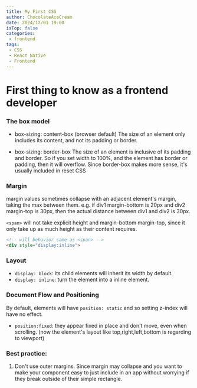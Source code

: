 ```yaml
---
title: My First CSS
author: ChocolateAceCream
date: 2024/12/01 19:00
isTop: false
categories:
 - frontend
tags:
 - CSS
 - React Native
 - Frontend
---
```


# First thing to know as a frontend developer<Badge text="CSS" type="warning" />

### The box model
- box-sizing: content-box (browser default)
The size of an element only includes its content, and not its padding or border.


- box-sizing: border-box
The size of an element is inclusive of its padding and border.
So if you set width to 100%, and the element has border or padding, then it will overflow.
Since border-box makes more sense, it's usually included in reset CSS

### Margin
margin values sometimes collapse with an adjacent element's margin, taking the max between them.
e.g.
if div1 margin-bottom is 20px and div2 margin-top is 30px, then the actual distance between div1 and div2 is 30px.

```<span>``` will not take explicit height and margin-bottom margin-top, since it only take up as much height as their content requires.
```html
<!-- will behavior same as <span> -->
<div style="display:inline">
```

### Layout
- ```display: block```: its child elements will inherit its width by default.
- ```display: inline```: turn the element into a inline element.

### Document Flow and Positioning
By default, elements will have ```position: static``` and so setting z-index will have no effect.

- ```position:fixed```: they appear fixed in place and don't move, even when scrolling. (now the element's layout like top,right,left,bottom is regarding to viewport)

### Best practice:
1. Don't use outer margins. Since margin may collapse and you want to make your component easy to just include in an app without worrying if they break outside of their simple rectangle.